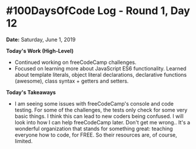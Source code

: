 # #100DaysOfCode Log - Round 1, Day 12

**Date:** Saturday, June 1, 2019


**Today's Work (High-Level)**
- Continued working on freeCodeCamp challenges.
- Focused on learning more about JavaScript ES6 functionality. Learned about template literals, object literal declarations, declarative functions (awesome), class syntax + getters and setters.

**Today's Takeaways**
- I am seeing some issues with freeCodeCamp's console and code testing. For some of the challenges, the tests only check for some very basic things. I think this can lead to new coders being confused. I will look into how I can help freeCodeCamp later. Don't get me wrong.. It's a wonderful organization that stands for something great: teaching everyone how to code, for FREE. So their resources are, of course, limited.
